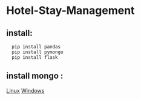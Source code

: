 # Hotel-Stay-Management

## install:
```
  pip install pandas
  pip install pymongo
  pip install flask
```
  
## install mongo : 

  [Linux](https://wiki.crowncloud.net/How_To_Install_Duf_On_Ubuntu_22_04?How_to_Install_Latest_MongoDB_on_Ubuntu_22_04)
  [Windows](https://www.mongodb.com/docs/manual/tutorial/install-mongodb-on-windows/)
